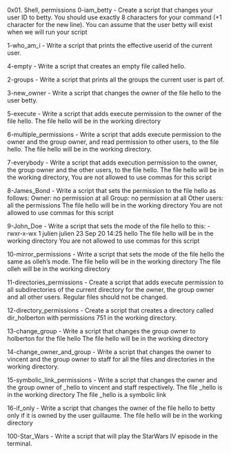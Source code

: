 0x01. Shell, permissions
0-iam_betty - Create a script that changes your user ID to betty. You should use exactly 8 characters for your command (+1 character for the new line). You can assume that the user betty will exist when we will run your script

1-who_am_i - Write a script that prints the effective userid of the current user.

4-empty - Write a script that creates an empty file called hello.

2-groups - Write a script that prints all the groups the current user is part of.

3-new_owner - Write a script that changes the owner of the file hello to the user betty.

5-execute - Write a script that adds execute permission to the owner of the file hello. The file hello will be in the working directory

6-multiple_permissions - Write a script that adds execute permission to the owner and the group owner, and read permission to other users, to the file hello. The file hello will be in the working directory.

7-everybody - Write a script that adds execution permission to the owner, the group owner and the other users, to the file hello. The file hello will be in the working directory, You are not allowed to use commas for this script

8-James_Bond - Write a script that sets the permission to the file hello as follows: Owner: no permission at all Group: no permission at all Other users: all the permissions The file hello will be in the working directory You are not allowed to use commas for this script

9-John_Doe - Write a script that sets the mode of the file hello to this: -rwxr-x-wx 1 julien julien 23 Sep 20 14:25 hello The file hello will be in the working directory You are not allowed to use commas for this script

10-mirror_permissions - Write a script that sets the mode of the file hello the same as olleh’s mode. The file hello will be in the working directory The file olleh will be in the working directory

11-directories_permissions - Create a script that adds execute permission to all subdirectories of the current directory for the owner, the group owner and all other users. Regular files should not be changed.

12-directory_permissions - Create a script that creates a directory called dir_holberton with permissions 751 in the working directory.

13-change_group - Write a script that changes the group owner to holberton for the file hello The file hello will be in the working directory

14-change_owner_and_group - Write a script that changes the owner to vincent and the group owner to staff for all the files and directories in the working directory.

15-symbolic_link_permissions - Write a script that changes the owner and the group owner of _hello to vincent and staff respectively. The file _hello is in the working directory The file _hello is a symbolic link

16-if_only - Write a script that changes the owner of the file hello to betty only if it is owned by the user guillaume. The file hello will be in the working directory

100-Star_Wars - Write a script that will play the StarWars IV episode in the terminal.
